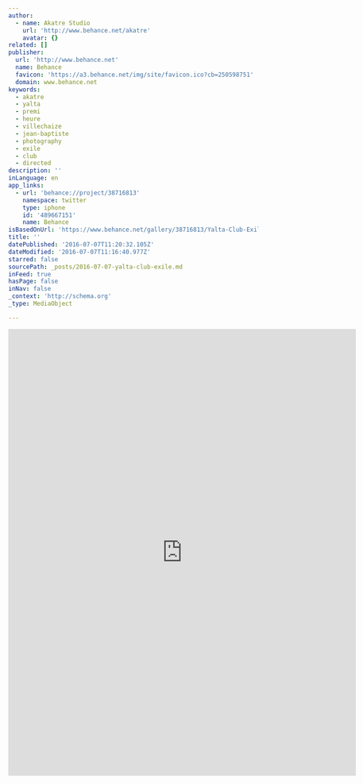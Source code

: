 ```yaml
---
author:
  - name: Akatre Studio
    url: 'http://www.behance.net/akatre'
    avatar: {}
related: []
publisher:
  url: 'http://www.behance.net'
  name: Behance
  favicon: 'https://a3.behance.net/img/site/favicon.ico?cb=250598751'
  domain: www.behance.net
keywords:
  - akatre
  - yalta
  - premi
  - heure
  - villechaize
  - jean-baptiste
  - photography
  - exile
  - club
  - directed
description: ''
inLanguage: en
app_links:
  - url: 'behance://project/38716813'
    namespace: twitter
    type: iphone
    id: '489667151'
    name: Behance
isBasedOnUrl: 'https://www.behance.net/gallery/38716813/Yalta-Club-Exile'
title: ''
datePublished: '2016-07-07T11:20:32.105Z'
dateModified: '2016-07-07T11:16:40.977Z'
starred: false
sourcePath: _posts/2016-07-07-yalta-club-exile.md
inFeed: true
hasPage: false
inNav: false
_context: 'http://schema.org'
_type: MediaObject

---
```

<iframe src="https://cdn.embedly.com/widgets/media.html?src=https%3A%2F%2Fwww.behance.net%2Fgallery%2F38716813%2FYalta-Club-Exile%3Fiframe%3D1&amp;url=https%3A%2F%2Fwww.behance.net%2Fgallery%2F38716813%2FYalta-Club-Exile&amp;image=https%3A%2F%2Fmir-s3-cdn-cf.behance.net%2Fprojects%2F404%2F4624fa38716813.Y3JvcCw5MTksNzIwLDMwLDA.jpg&amp;key=b7d04c9b404c499eba89ee7072e1c4f7&amp;type=text%2Fhtml&amp;scroll=auto&amp;schema=behance" width="700" height="900" scrolling="auto" frameborder="0" allowfullscreen="" style=""></iframe>